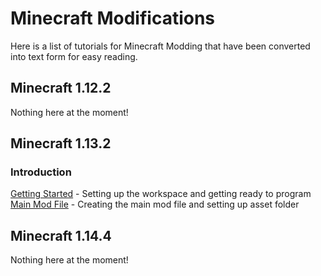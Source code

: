 # Minecraft Modifications

Here is a list of tutorials for Minecraft Modding that have been converted into text form for easy reading.

## Minecraft 1.12.2

Nothing here at the moment!

## Minecraft 1.13.2

### Introduction
[Getting Started](https://github.com/ChampionAsh5357/ChampionAsh5357/edit/master/tutorial/minecraft/1.13.2/getting_started.md) - Setting up the workspace and getting ready to program  
[Main Mod File](https://github.com/ChampionAsh5357/ChampionAsh5357/blob/master/tutorial/minecraft/1.13.2/main_file.md) - Creating the main mod file and setting up asset folder

## Minecraft 1.14.4

Nothing here at the moment!
